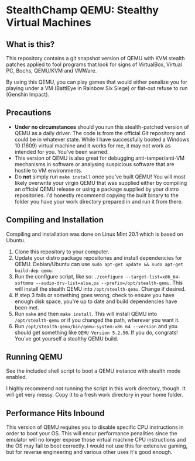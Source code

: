 # StealthChamp QEMU: Stealthy Virtual Machines

## What is this?

This repository contains a git snapshot version of QEMU with KVM stealth patches applied to fool programs that look for signs of VirtualBox, Virtual PC, Bochs, QEMU/KVM and VMWare.

By using this QEMU, you can play games that would either penalize you for playing under a VM (BattlEye in Rainbow Six Siege) or flat-out refuse to run (Genshin Impact).

## Precautions

- **Under no circumstances** should you run this stealth-patched version of QEMU as a daily driver. The code is from the official Git repository and could be in whatever state. While I have 
successfully booted a Windows 10 (1609) virtual machine and it works for me, it may not work as intended for you. You've been warned.
- This version of QEMU is also great for debugging anti-tamper/anti-VM mechanisms in software or analysing suspicious software that are hostile to VM environments.
- Do **not** simply run `make install` once you've built QEMU! You will most likely overwrite your virgin QEMU that was supplied either by compiling an official QEMU release or using a
package supplied by your distro repositories. I'd honestly recommend copying the built binary to the folder you have your work directory prepared in and run it from there.

## Compiling and Installation

Compiling and installation was done on Linux Mint 20.1 which is based on Ubuntu.

1. Clone this repository to your computer.
2. Update your distro package repositories and install dependencies for QEMU. Debian/Ubuntu can use `sudo apt-get update && sudo apt-get build-dep qemu`.
3. Run the configure script, like so: `./configure --target-list=x86_64-softmmu --audio-drv-list=alsa,pa --prefix=/opt/stealth-qemu`. This will install the stealth QEMU into `/opt/stealth-qemu`. Change if desired.
4. If step 3 fails or something goes wrong, check to ensure you have enough disk space, you're up to date and build dependencies have been met.
5. Run `make` and then `make install`. This will install QEMU into `/opt/stealth-qemu` or if you changed the path, wherever you want it.
6. Run `/opt/stealth-qemu/bin/qemu-system-x86_64 --version` and you should get something like `QEMU Version 5.2.50`. If you do, congrats! You've got yourself a stealthy QEMU build.

## Running QEMU

See the included shell script to boot a QEMU instance with stealth mode enabled.

I highly recommend not running the script in this work directory, though. It will get very messy. Copy it to a fresh work directory in your home folder.

## Performance Hits Inbound

This version of QEMU requires you to disable specific CPU instructions in order to boot your OS. This will encur performance penalities since the emulator will no longer expose those
virtual machine CPU instructions and the OS may fail to boot correctly. I would not use this for extensive gaming, but for reverse engineering and various other uses it's good enough.

